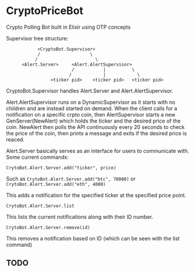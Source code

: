 # CryptoPriceBot
Crypto Polling Bot built in Elixir using OTP concepts


Supervisor tree structure: 

                <CryptoBot.Supervisor>
                /                   \
               /                      \
          <Alert.Server>     <Alert.AlertSupervisor>
                             /           |          \
                            /            |            \
                     <ticker pid>    <ticker pid>   <ticker pid>
  
  CryptoBot.Supervisor handles Alert.Server and Alert.AlertSupervisor.
  
  Alert.AlertSupervisor runs on a DynamicSupervisor as it starts with no children and are instead started on demand. When the client calls for a notification on a specific crpto coin, then AlertSupervisor starts a new GenServer(NewAlert) which holds the ticker and the desired price of the coin. NewAlert then polls the API continuously every 20 seconds to check the price of the coin, then prints a message and exits if the desired price is reaced. 
  
  Alert.Server basically serves as an interface for users to communicate with. 
  Some current commands: 
        
  ```CrytoBot.Alert.Server.add("ticker", price)```
  
  Such as  ```CrytoBot.Alert.Server.add("btc", 70000)``` or ```CrytoBot.Alert.Server.add("eth", 4000)```
  
  This adds a notification for the specified ticker at the specified price point. 
  
   ```CrytoBot.Alert.Server.list```
  
  This lists the current notifications along with their ID number. 
  
   ```CrytoBot.Alert.Server.remove(id)```
   
   This removes a notification based on ID (which can be seen with the list command)
   
   
   
## TODO
